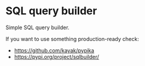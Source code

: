 # SQL query builder

Simple SQL query builder.

If you want to use something production-ready check:
* https://github.com/kayak/pypika
* https://pypi.org/project/sqlbuilder/
